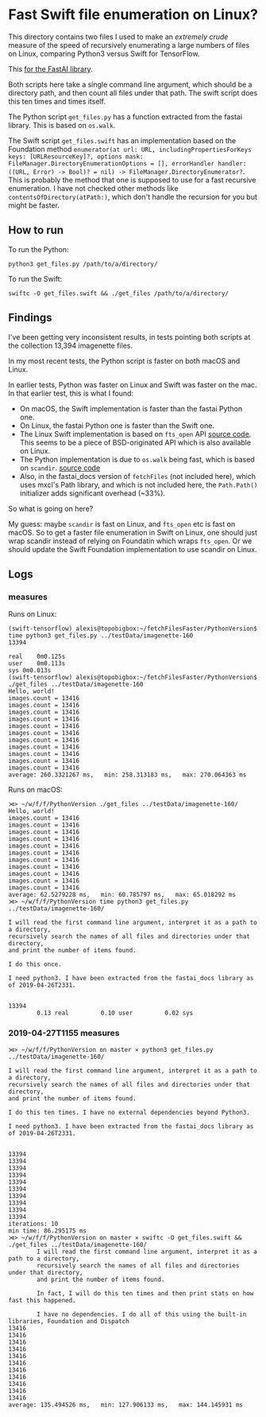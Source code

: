 # Fast Swift file enumeration on Linux?

This directory contains two files I used to make an _extremely crude_ measure of the speed of recursively enumerating a large numbers of files on Linux, comparing Python3 versus Swift for TensorFlow.

This [for the FastAI library](https://forums.fast.ai/t/fast-file-enumeration-in-swift/44709).

Both scripts here take a single command line argument, which should be a directory path, and then count all files under that path. The swift script does this ten times and times itself.

The Python script `get_files.py` has a function extracted from the fastai library. This is based on `os.walk`.

The Swift script `get_files.swift` has an implementation based on the Foundation method `enumerator(at url: URL, includingPropertiesForKeys keys: [URLResourceKey]?, options mask: FileManager.DirectoryEnumerationOptions = [], errorHandler handler: ((URL, Error) -> Bool)? = nil) -> FileManager.DirectoryEnumerator?`. This is probably the method that one is supposed to use for a fast recursive enumeration. I have not checked other methods like `contentsOfDirectory(atPath:)`, which don't handle the recursion for you but might be faster.


## How to run

To run the Python:

```
python3 get_files.py /path/to/a/directory/
```

To run the Swift:

```
swiftc -O get_files.swift && ./get_files /path/to/a/directory/
```


## Findings

I've been getting very inconsistent results, in tests pointing both scripts at the collection 13,394 imagenette files.

In my most recent tests, the Python script is faster on both macOS and Linux. 

In earlier tests, Python was faster on Linux and Swift was faster on the mac. In that earlier test, this
is what I found:

- On macOS, the Swift implementation is faster than the fastai Python one.
- On Linux, the fastai Python one is faster than the Swift one.
- The Linux Swift implementation is based on `fts_open` API [source code](https://github.com/apple/swift-corelibs-foundation/blob/9678f2d4dc914355108c09b3732da8bcce647c3b/Foundation/FileManager%2BPOSIX.swift). This seems to be a piece of BSD-originated API which is also available on Linux.
- The Python implementation is due to `os.walk` being fast, which is based on `scandir`. [source code](https://github.com/python/cpython/blob/3.7/Lib/os.py)
- Also, in the fastai_docs version of `fetchFiles` (not included here), which uses mxcl's Path library, and which is not included here, the  `Path.Path()` initializer adds significant overhead (~33%).

So what is going on here?

My guess: maybe `scandir` is fast on Linux, and `fts_open` etc is fast on macOS. So to get a faster file enumeration in Swift on Linux, one should just wrap scandir instead of relying on Foundatin which wraps `fts_open`. Or we should update the Swift Foundation implementation to use scandir on Linux.

## Logs 
### measures

Runs on Linux:

```
(swift-tensorflow) alexis@topobigbox:~/fetchFilesFaster/PythonVersion$ time python3 get_files.py ../testData/imagenette-160
13394

real	0m0.125s
user	0m0.113s
sys	0m0.013s
(swift-tensorflow) alexis@topobigbox:~/fetchFilesFaster/PythonVersion$ ./get_files ../testData/imagenette-160
Hello, world!
images.count = 13416
images.count = 13416
images.count = 13416
images.count = 13416
images.count = 13416
images.count = 13416
images.count = 13416
images.count = 13416
images.count = 13416
images.count = 13416
images.count = 13416
average: 260.3321267 ms,   min: 258.313183 ms,   max: 270.064363 ms
```

Runs on macOS:

```
⋊> ~/w/f/f/PythonVersion ./get_files ../testData/imagenette-160/
Hello, world!
images.count = 13416
images.count = 13416
images.count = 13416
images.count = 13416
images.count = 13416
images.count = 13416
images.count = 13416
images.count = 13416
images.count = 13416
images.count = 13416
images.count = 13416
average: 62.5279228 ms,   min: 60.785797 ms,   max: 65.018292 ms
⋊> ~/w/f/f/PythonVersion time python3 get_files.py ../testData/imagenette-160/

I will read the first command line argument, interpret it as a path to a directory,
recursively search the names of all files and directories under that directory,
and print the number of items found.

I do this once.

I need python3. I have been extracted from the fastai_docs library as of 2019-04-26T2331.


13394
        0.13 real         0.10 user         0.02 sys
```
        
### 2019-04-27T1155 measures

```
⋊> ~/w/f/f/PythonVersion on master ⨯ python3 get_files.py ../testData/imagenette-160/

I will read the first command line argument, interpret it as a path to a directory,
recursively search the names of all files and directories under that directory,
and print the number of items found.

I do this ten times. I have no external dependencies beyond Python3.

I need python3. I have been extracted from the fastai_docs library as of 2019-04-26T2331.


13394
13394
13394
13394
13394
13394
13394
13394
13394
13394
iterations: 10
min time: 86.295175 ms
⋊> ~/w/f/f/PythonVersion on master ⨯ swiftc -O get_files.swift && ./get_files ../testData/imagenette-160/
        I will read the first command line argument, interpret it as a path to a directory,
        recursively search the names of all files and directories under that directory,
        and print the number of items found.

        In fact, I will do this ten times and then print stats on how fast this happened.

        I have no dependencies. I do all of this using the built-in libraries, Foundation and Dispatch
13416
13416
13416
13416
13416
13416
13416
13416
13416
13416
13416
average: 135.494526 ms,   min: 127.906133 ms,   max: 144.145931 ms
```
